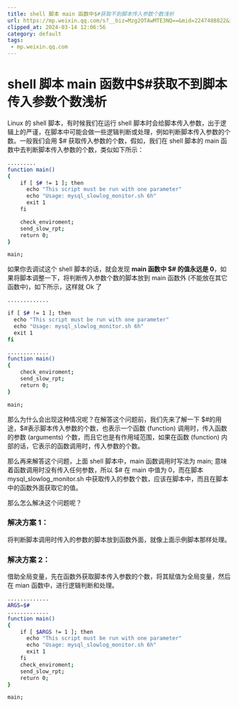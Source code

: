 ```yaml
---
title: shell 脚本 main 函数中$#获取不到脚本传入参数个数浅析
url: https://mp.weixin.qq.com/s?__biz=Mzg2OTAwMTE3NQ==&mid=2247488822&idx=1&sn=12ad368fb755cca946d82642f7747d4f&chksm=cea2e78ef9d56e98adde3cbc2f846b1b966e4afc0e6e95afa44ff664dfc67f9c4336c73102fe&mpshare=1&scene=1&srcid=0314Zg7ZBZnBcmmqk3nBczaI&sharer_shareinfo=2619112c90c40597c961f76dcacd21fb&sharer_shareinfo_first=2619112c90c40597c961f76dcacd21fb#rd
clipped_at: 2024-03-14 12:06:56
category: default
tags: 
 - mp.weixin.qq.com
---
```



# shell 脚本 main 函数中$#获取不到脚本传入参数个数浅析

Linux 的 shell 脚本，有时候我们在运行 shell 脚本时会给脚本传入参数，出于逻辑上的严谨，在脚本中可能会做一些逻辑判断或处理，例如判断脚本传入参数的个数。一般我们会用 $# 获取传入参数的个数，假如，我们在 shell 脚本的 main 函数中去判断脚本传入参数的个数，类似如下所示：

```bash
.........
function main()
{
    if [ $# != 1 ]; then
      echo "This script must be run with one parameter"
      echo "Usage: mysql_slowlog_monitor.sh 6h"
      exit 1
    fi

    check_enviroment;
    send_slow_rpt;
    return 0;
}

main;
```

如果你去调试这个 shell 脚本的话，就会发现 **main 函数中 $# 的值永远是 0**，如果将脚本调整一下，将判断传入参数个数的脚本放到 main 函数外 (不能放在其它函数中)，如下所示，这样就 Ok 了

```bash
.............

if [ $# != 1 ]; then
  echo "This script must be run with one parameter"
  echo "Usage: mysql_slowlog_monitor.sh 6h"
  exit 1
fi

.............
function main()
{
    check_enviroment;
    send_slow_rpt;
    return 0;
}

main;
```

那么为什么会出现这种情况呢？在解答这个问题前，我们先来了解一下 $#的用途，$#表示脚本传入参数的个数，也表示一个函数 (function) 调用时，传入函数的参数 (arguments) 个数，而且它也是有作用域范围，如果在函数 (function) 内部的话，它表示的函数调用时，传入参数的个数。

那么再来解答这个问题，上面 shell 脚本中，main 函数调用时写法为 main; 意味着函数调用时没有传入任何参数，所以 $# 在 main 中值为 0，而在脚本 mysql\_slowlog\_monitor.sh 中获取传入的参数个数，应该在脚本中，而且在脚本中的函数外面获取它的值。

那么怎么解决这个问题呢？

### 解决方案 1：

将判断脚本调用时传入的参数的脚本放到函数外面，就像上面示例脚本那样处理。

### 解决方案 2：

借助全局变量，先在函数外获取脚本传入参数的个数，将其赋值为全局变量，然后在 mian 函数中，进行逻辑判断和处理。

```bash
.............
ARGS=$#
.............
function main()
{
    if [ $ARGS != 1 ]; then
      echo "This script must be run with one parameter"
      echo "Usage: mysql_slowlog_monitor.sh 6h"
      exit 1
    fi
    check_enviroment;
    send_slow_rpt;
    return 0;
}

main;
```
